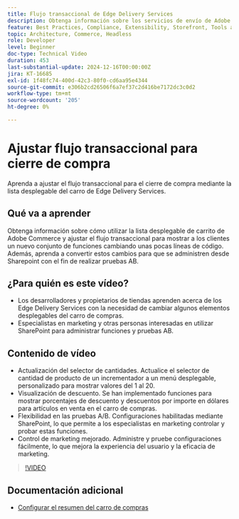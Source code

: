 ```yaml
---
title: Flujo transaccional de Edge Delivery Services
description: Obtenga información sobre los servicios de envío de Adobe Edge y cómo cambiar el flujo transaccional.
feature: Best Practices, Compliance, Extensibility, Storefront, Tools and External Services
topic: Architecture, Commerce, Headless
role: Developer
level: Beginner
doc-type: Technical Video
duration: 453
last-substantial-update: 2024-12-16T00:00:00Z
jira: KT-16685
exl-id: 1f48fc74-400d-42c3-80f0-cd6aa95e4344
source-git-commit: e306b2cd26506f6a7ef37c2d416be7172dc3c0d2
workflow-type: tm+mt
source-wordcount: '205'
ht-degree: 0%

---
```


# Ajustar flujo transaccional para cierre de compra

Aprenda a ajustar el flujo transaccional para el cierre de compra mediante la lista desplegable del carro de Edge Delivery Services.

## Qué va a aprender

Obtenga información sobre cómo utilizar la lista desplegable de carrito de Adobe Commerce y ajustar el flujo transaccional para mostrar a los clientes un nuevo conjunto de funciones cambiando unas pocas líneas de código.  Además, aprenda a convertir estos cambios para que se administren desde Sharepoint con el fin de realizar pruebas AB.

## ¿Para quién es este vídeo?

* Los desarrolladores y propietarios de tiendas aprenden acerca de los Edge Delivery Services con la necesidad de cambiar algunos elementos desplegables del carro de compras.
* Especialistas en marketing y otras personas interesadas en utilizar SharePoint para administrar funciones y pruebas AB.

## Contenido de vídeo

* Actualización del selector de cantidades. Actualice el selector de cantidad de producto de un incrementador a un menú desplegable, personalizado para mostrar valores del 1 al 20.
* Visualización de descuento. Se han implementado funciones para mostrar porcentajes de descuento y descuentos por importe en dólares para artículos en venta en el carro de compras.
* Flexibilidad en las pruebas A/B. Configuraciones habilitadas mediante SharePoint, lo que permite a los especialistas en marketing controlar y probar estas funciones.
* Control de marketing mejorado. Administre y pruebe configuraciones fácilmente, lo que mejora la experiencia del usuario y la eficacia de marketing.

>[!VIDEO](https://video.tv.adobe.com/v/3442351?learn=on)

## Documentación adicional

* [Configurar el resumen del carro de compras](https://experienceleague.adobe.com/developer/commerce/storefront/dropins/cart/tutorials/configure-cart-summary/)
